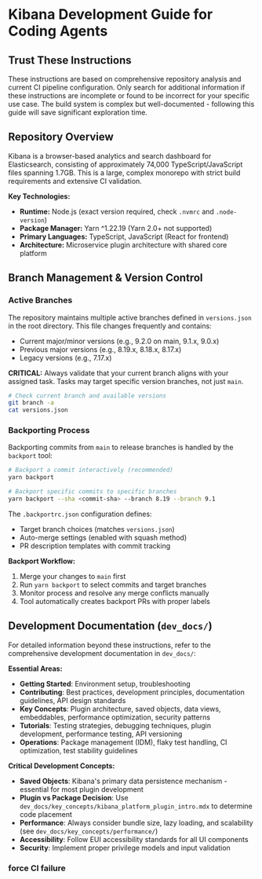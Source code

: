 # Kibana Development Guide for Coding Agents

## Trust These Instructions

These instructions are based on comprehensive repository analysis and current CI pipeline configuration. Only search for additional information if these instructions are incomplete or found to be incorrect for your specific use case. The build system is complex but well-documented - following this guide will save significant exploration time.

## Repository Overview

Kibana is a browser-based analytics and search dashboard for Elasticsearch, consisting of approximately 74,000 TypeScript/JavaScript files spanning 1.7GB. This is a large, complex monorepo with strict build requirements and extensive CI validation.

**Key Technologies:**
- **Runtime:** Node.js (exact version required, check `.nvmrc` and `.node-version`)
- **Package Manager:** Yarn ^1.22.19 (Yarn 2.0+ not supported)
- **Primary Languages:** TypeScript, JavaScript (React for frontend)
- **Architecture:** Microservice plugin architecture with shared core platform

## Branch Management & Version Control

### Active Branches
The repository maintains multiple active branches defined in `versions.json` in the root directory. This file changes frequently and contains:
- Current major/minor versions (e.g., 9.2.0 on main, 9.1.x, 9.0.x)
- Previous major versions (e.g., 8.19.x, 8.18.x, 8.17.x)
- Legacy versions (e.g., 7.17.x)

**CRITICAL:** Always validate that your current branch aligns with your assigned task. Tasks may target specific version branches, not just `main`.

```bash
# Check current branch and available versions
git branch -a
cat versions.json
```

### Backporting Process
Backporting commits from `main` to release branches is handled by the `backport` tool:

```bash
# Backport a commit interactively (recommended)
yarn backport

# Backport specific commits to specific branches
yarn backport --sha <commit-sha> --branch 8.19 --branch 9.1
```

The `.backportrc.json` configuration defines:
- Target branch choices (matches `versions.json`)
- Auto-merge settings (enabled with squash method)
- PR description templates with commit tracking

**Backport Workflow:**
1. Merge your changes to `main` first
2. Run `yarn backport` to select commits and target branches
3. Monitor process and resolve any merge conflicts manually
4. Tool automatically creates backport PRs with proper labels

## Development Documentation (`dev_docs/`)
For detailed information beyond these instructions, refer to the comprehensive development documentation in `dev_docs/`:

**Essential Areas:**
- **Getting Started**: Environment setup, troubleshooting
- **Contributing**: Best practices, development principles, documentation guidelines, API design standards
- **Key Concepts**: Plugin architecture, saved objects, data views, embeddables, performance optimization, security patterns
- **Tutorials**: Testing strategies, debugging techniques, plugin development, performance testing, API versioning
- **Operations**: Package management (IDM), flaky test handling, CI optimization, test stability guidelines

**Critical Development Concepts:**
- **Saved Objects**: Kibana's primary data persistence mechanism - essential for most plugin development
- **Plugin vs Package Decision**: Use `dev_docs/key_concepts/kibana_platform_plugin_intro.mdx` to determine code placement
- **Performance**: Always consider bundle size, lazy loading, and scalability (see `dev_docs/key_concepts/performance/`)
- **Accessibility**: Follow EUI accessibility standards for all UI components
- **Security**: Implement proper privilege models and input validation

### force CI failure